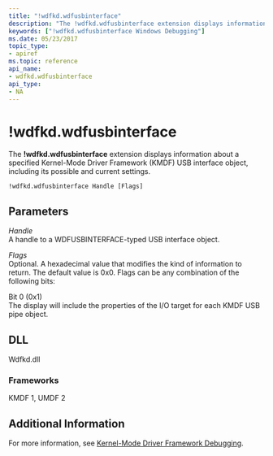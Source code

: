 ```yaml
---
title: "!wdfkd.wdfusbinterface"
description: "The !wdfkd.wdfusbinterface extension displays information about a specified Kernel-Mode Driver Framework (KMDF) USB interface object, including its possible and current settings."
keywords: ["!wdfkd.wdfusbinterface Windows Debugging"]
ms.date: 05/23/2017
topic_type:
- apiref
ms.topic: reference
api_name:
- wdfkd.wdfusbinterface
api_type:
- NA
---
```


# !wdfkd.wdfusbinterface

The **!wdfkd.wdfusbinterface** extension displays information about a specified Kernel-Mode Driver Framework (KMDF) USB interface object, including its possible and current settings.

```dbgcmd
!wdfkd.wdfusbinterface Handle [Flags]
```

## Parameters

<span id="_______Handle______"></span><span id="_______handle______"></span><span id="_______HANDLE______"></span> *Handle*   
A handle to a WDFUSBINTERFACE-typed USB interface object.

<span id="_______Flags______"></span><span id="_______flags______"></span><span id="_______FLAGS______"></span> *Flags*   
Optional. A hexadecimal value that modifies the kind of information to return. The default value is 0x0. Flags can be any combination of the following bits:

<span id="Bit_0__0x1_"></span><span id="bit_0__0x1_"></span><span id="BIT_0__0X1_"></span>Bit 0 (0x1)  
The display will include the properties of the I/O target for each KMDF USB pipe object.

## DLL

Wdfkd.dll

### Frameworks

KMDF 1, UMDF 2

## Additional Information

For more information, see [Kernel-Mode Driver Framework Debugging](../debugger/kernel-mode-driver-framework-debugging.md).
